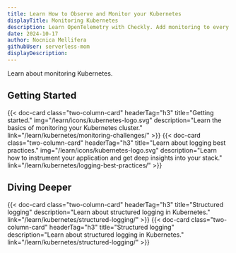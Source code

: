 ```yaml
---
title: Learn How to Observe and Monitor your Kubernetes
displayTitle: Monitoring Kubernetes
description: Learn OpenTelemetry with Checkly. Add monitoring to every piece of your stack with the open standards and open-source tools.
date: 2024-10-17
author: Nocnica Mellifera
githubUser: serverless-mom
displayDescription:
---
```


Learn about monitoring Kubernetes.

## Getting Started

<div class="cards-list">
{{< doc-card
	  class="two-column-card"
	  headerTag="h3"
	  title="Getting started."
	  img="/learn/icons/kubernetes-logo.svg"
	  description="Learn the basics of monitoring your Kubernetes cluster."
	  link="/learn/kubernetes/monitoring-challenges/"
>}}
{{< doc-card
	  class="two-column-card"
	  headerTag="h3"
	  title="Learn about logging best practices."
	  img="/learn/icons/kubernetes-logo.svg"
	  description="Learn how to instrument your application and get deep insights into your stack."
	  link="/learn/kubernetes/logging-best-practices/"
>}}
</div>

## Diving Deeper

<div class="cards-list">
{{< doc-card
	class="two-column-card"
	headerTag="h3"
	title="Structured logging"
	description="Learn about structured logging in Kubernetes."
	link="/learn/kubernetes/structured-logging/"
>}}
{{< doc-card
	class="two-column-card"
	headerTag="h3"
	title="Structured logging"
	description="Learn about structured logging in Kubernetes."
	link="/learn/kubernetes/structured-logging/"
>}}
</div>
